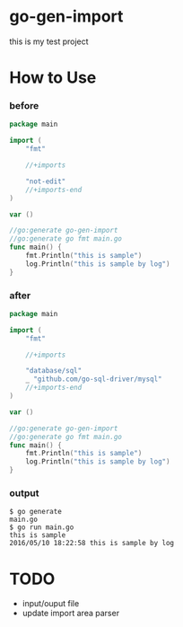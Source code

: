 # go-gen-import

this is my test project

# How to Use


### before

```go
package main

import (
	"fmt"

	//+imports

	"not-edit"
	//+imports-end
)

var ()

//go:generate go-gen-import
//go:generate go fmt main.go
func main() {
	fmt.Println("this is sample")
	log.Println("this is sample by log")
}
```

### after

```go
package main

import (
	"fmt"

	//+imports

	"database/sql"
	_ "github.com/go-sql-driver/mysql"
	//+imports-end
)

var ()

//go:generate go-gen-import
//go:generate go fmt main.go
func main() {
	fmt.Println("this is sample")
	log.Println("this is sample by log")
}
```

### output

```
$ go generate
main.go
$ go run main.go
this is sample
2016/05/10 18:22:58 this is sample by log
```


# TODO

- input/ouput file
- update import area parser
